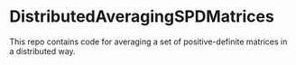# DistributedAveragingSPDMatrices
This repo contains code for averaging a set of positive-definite matrices in a distributed way. 
